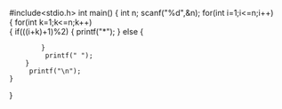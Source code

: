 #include<stdio.h>
int main()
{
	int n;
	scanf("%d",&n);
	for(int i=1;i<=n;i++)  
	{
		for(int k=1;k<=n;k++)  
		{
			if(((i+k)+1)%2)
			{
				printf("*");
			}
			else
			{
				
			}
		     printf(" ");	
		}
	     printf("\n");
	}
}
		   
